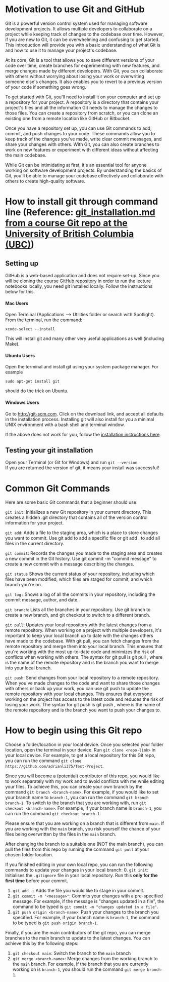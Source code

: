 # Motivation to use Git and GitHub

Git is a powerful version control system used for managing software development projects. It allows multiple developers to collaborate on a project while keeping track of changes to the codebase over time. However, if you are new to Git, it can be overwhelming and confusing to get started. This introduction will provide you with a basic understanding of what Git is and how to use it to manage your project's codebase.

At its core, Git is a tool that allows you to save different versions of your code over time, create branches for experimenting with new features, and merge changes made by different developers. With Git, you can collaborate with others without worrying about losing your work or overwriting someone else's changes. It also enables you to revert to a previous version of your code if something goes wrong.

To get started with Git, you'll need to install it on your computer and set up a repository for your project. A repository is a directory that contains your project's files and all the information Git needs to manage the changes to those files. You can create a repository from scratch, or you can clone an existing one from a remote location like GitHub or Bitbucket.

Once you have a repository set up, you can use Git commands to add, commit, and push changes to your code. These commands allow you to keep track of the changes you've made, write clear commit messages, and share your changes with others. With Git, you can also create branches to work on new features or experiment with different ideas without affecting the main codebase.

While Git can be intimidating at first, it's an essential tool for anyone working on software development projects. By understanding the basics of Git, you'll be able to manage your codebase effectively and collaborate with others to create high-quality software.

# How to install git through command line (Reference: [git_installation.md from a course Git repo at the University of British Columbia (UBC)](https://github.com/UBC-CS/cpsc330-2022W2/blob/main/docs/git_installation.md))

## Setting up

GitHub is a web-based application and does not require set-up. Since you will be cloning the [course GitHub repository](https://github.com/UBC-CS/cpsc330) in order to run the lecture notebooks locally, you need git installed locally. Follow the instructions below for this. 

#### Mac Users

Open Terminal (Applications –> Utilities folder or search with Spotlight). From the terminal, run the command:

```
xcode-select --install
```

This will install git and many other very useful applications as well (including Make).

#### Ubuntu Users

Open the terminal and install git using your system package manager. For example

```
sudo apt-get install git
```

should do the trick on Ubuntu.

#### Windows Users

Go to http://git-scm.com. Click on the download link, and accept all defaults in the installation process. 
Installing git will also install for you a minimal UNIX environment with a bash shell and terminal window. 

If the above does not work for you, follow the [installation instructions here](https://git-scm.com/book/en/v2/Getting-Started-Installing-Git).

## Testing your git installation

Open your Terminal (or Git for Windows) and run `git --version`.  
If you are returned the version of git, it means your install was successful!

# Common Git Commands

Here are some basic Git commands that a beginner should use:

`git init`: Initializes a new Git repository in your current directory. This creates a hidden .git directory that contains all of the version control information for your project.

`git add`: Adds a file to the staging area, which is a place to store changes you want to commit. Use git add <filename> to add a specific file or git add . to add all files in the current directory.

`git commit`: Records the changes you made to the staging area and creates a new commit in the Git history. Use git commit -m "commit message" to create a new commit with a message describing the changes.

`git status` Shows the current status of your repository, including which files have been modified, which files are staged for commit, and which branch you're on.

`git log:` Shows a log of all the commits in your repository, including the commit message, author, and date.

`git branch`: Lists all the branches in your repository. Use git branch <branch-name> to create a new branch, and git checkout <branch-name> to switch to a different branch.

`git pull`: Updates your local repository with the latest changes from a remote repository. When working on a project with multiple developers, it's important to keep your local branch up to date with the changes others have made to the codebase. With git pull, you can fetch changes from the remote repository and merge them into your local branch. This ensures that you're working with the most up-to-date code and minimizes the risk of conflicts when working with others. The syntax for git pull is git pull <remote> <branch>, where <remote> is the name of the remote repository and <branch> is the branch you want to merge into your local branch.

`git push`: Send changes from your local repository to a remote repository. When you've made changes to the code and want to share those changes with others or back up your work, you can use git push to update the remote repository with your local changes. This ensures that everyone working on the project has access to the latest code and reduces the risk of losing your work. The syntax for git push is git push <remote> <branch>, where <remote> is the name of the remote repository and <branch> is the branch you want to push your changes to.

# How to begin using this Git repo

Choose a folder/location in your local device. Once you selected your folder location, open the terminal in your device. Run `git clone <repo-link>` in your local device. For example, to get a local repository for this Git repo, you can run the command `git clone https://github.com/adrianli375/Test-Project`. 

Since you will become a (potential) contributor of this repo, you would like to work separately with my work and to avoid conflicts with me while editing your files. To achieve this, you can create your own branch by the command `git branch <branch-name>`. For example, if you would like to set your branch name to `branch-1`, you can run the command `git branch branch-1`. To switch to the branch that you are working with, run `git checkout <branch-name>`. For example, if your branch name is `branch-1`, you can run the command `git checkout branch-1`. 

Please ensure that you are working on a branch that is different from `main`. If you are working with the `main` branch, you risk yourself the chance of your files being overwritten by the files in the `main` branch. 

After changing the branch to a suitable one (NOT the main branch), you can pull the files from this repo by running the command `git pull` at your chosen folder location. 

If you finished editing in your own local repo, you can run the following commands to update your changes in your local branch: 
0. `git init`: Initialises the `.gitignore` file in your local repository. Run this **only for the first time** before your commit. 
1. `git add .`: Adds the file you would like to stage in your commit. 
2. `git commit -m "<message>"`: Commits your changes with a pre-specified message. For example, if the message is "changes updated in a file", the command to be typed is `git commit -m "changes updated in a file"`. 
3. `git push origin <branch-name>`: Push your changes to the branch you specified. For example, if your branch name is `branch-1`, the command to be typed is `git push origin branch-1`. 

Finally, if you are the main contributors of the git repo, you can merge branches to the main branch to update to the latest changes. You can achieve this by the following steps: 
1. `git checkout main`: Switch the branch to the `main` branch
2. `git merge <branch-name>`: Merge changes from the working branch to the `main` branch. For example, if the branch that you are currently working on is `branch-1`, you should run the command `git merge branch-1`. 
